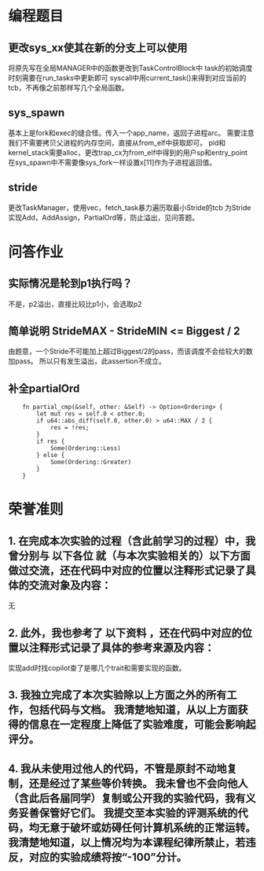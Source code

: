 # 编程题目

## 更改sys_xx使其在新的分支上可以使用
将原先写在全局MANAGER中的函数更改到TaskControlBlock中
task的初始调度时刻需要在run_tasks中更新即可
syscall中用current_task()来得到对应当前的tcb，不再像之前那样写几个全局函数。

## sys_spawn
基本上是fork和exec的缝合怪。传入一个app_name，返回子进程arc。
需要注意我们不需要拷贝父进程的内存空间，直接从from_elf中获取即可。
pid和kernel_stack需要alloc，更改trap_cx为from_elf中得到的用户sp和entry_point
在sys_spawn中不需要像sys_fork一样设置x[11]作为子进程返回值。

## stride
更改TaskManager，使用vec，fetch_task暴力遍历取最小Stride的tcb
为Stride实现Add，AddAssign，PartialOrd等，防止溢出，见问答题。

# 问答作业

## 实际情况是轮到p1执行吗？
不是，p2溢出，直接比较比p1小，会选取p2

## 简单说明 StrideMAX - StrideMIN <= Biggest / 2
由题意，一个Stride不可能加上超过Biggest/2的pass，而该调度不会给较大的数加pass。
所以只有发生溢出，此assertion不成立。

## 补全partialOrd
~~~
    fn partial_cmp(&self, other: &Self) -> Option<Ordering> {
        let mut res = self.0 < other.0;
        if u64::abs_diff(self.0, other.0) > u64::MAX / 2 {
            res = !res;
        }
        if res {
            Some(Ordering::Less)
        } else {
            Some(Ordering::Greater)
        }
    }
~~~

# 荣誉准则

## 1. 在完成本次实验的过程（含此前学习的过程）中，我曾分别与 以下各位 就（与本次实验相关的）以下方面做过交流，还在代码中对应的位置以注释形式记录了具体的交流对象及内容：

无

## 2. 此外，我也参考了 以下资料 ，还在代码中对应的位置以注释形式记录了具体的参考来源及内容：

实现add时找copilot查了是哪几个trait和需要实现的函数。

## 3. 我独立完成了本次实验除以上方面之外的所有工作，包括代码与文档。 我清楚地知道，从以上方面获得的信息在一定程度上降低了实验难度，可能会影响起评分。

## 4. 我从未使用过他人的代码，不管是原封不动地复制，还是经过了某些等价转换。 我未曾也不会向他人（含此后各届同学）复制或公开我的实验代码，我有义务妥善保管好它们。 我提交至本实验的评测系统的代码，均无意于破坏或妨碍任何计算机系统的正常运转。 我清楚地知道，以上情况均为本课程纪律所禁止，若违反，对应的实验成绩将按“-100”分计。